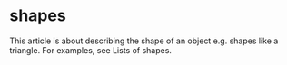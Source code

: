 # shapes
This article is about describing the shape of an object e.g. shapes like a triangle. For examples, see Lists of shapes. 
